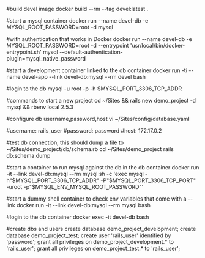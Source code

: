 #build devel image
docker build --rm --tag devel:latest .

#start a mysql container
docker run --name devel-db -e MYSQL_ROOT_PASSWORD=root -d mysql

#with authentication that works in Docker
docker run --name devel-db -e MYSQL_ROOT_PASSWORD=root -d --entrypoint 'usr/local/bin/docker-entrypoint.sh' mysql --default-authentication-plugin=mysql_native_password

#start a development container linked to the db container
docker run -ti --name devel-app --link devel-db:mysql --rm devel bash

#login to the db
mysql -u root -p -h $MYSQL_PORT_3306_TCP_ADDR


#commands to start a new project
cd ~/Sites && rails new demo_project -d mysql && rbenv local 2.5.3

#configure db username,password,host
vi ~/Sites/config/database.yaml

#username: rails_user
#password: password
#host: 172.17.0.2

#test db connection, this should dump a file to ~/Sites/demo_project/db/schema.rb
cd ~/Sites/demo_project
rails db:schema:dump

#start a container to run mysql against the db in the db container
docker run -it --link devel-db:mysql --rm mysql sh -c 'exec mysql -h"$MYSQL_PORT_3306_TCP_ADDR" -P"$MYSQL_PORT_3306_TCP_PORT" -uroot -p"$MYSQL_ENV_MYSQL_ROOT_PASSWORD"'

#start a dummy shell container to check env variables that come with a --link
docker run -it --link devel-db:mysql --rm mysql bash

#login to the db container
docker exec -it devel-db bash

#create dbs and users
create database demo_project_development;
create database demo_project_test;
create user 'rails_user' identified by 'password';
grant all privileges on demo_project_development.* to 'rails_user';
grant all privileges on demo_project_test.* to 'rails_user';
